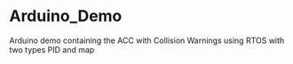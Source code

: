 # Arduino_Demo
Arduino demo containing the ACC with Collision Warnings using RTOS with two types PID and map
